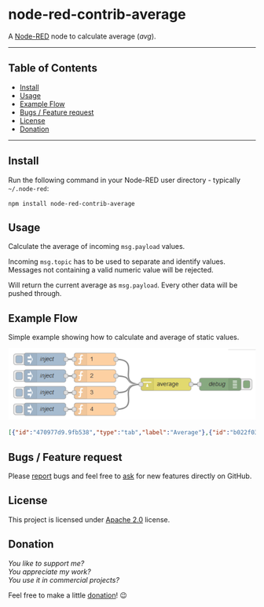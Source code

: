 node-red-contrib-average
========================

A <a href="http://nodered.org" target="_new">Node-RED</a> node to calculate average (_avg_).

---

## Table of Contents
* [Install](#install)
* [Usage](#usage)
* [Example Flow](#example-flow)
* [Bugs / Feature request](#bugs--feature-request)
* [License](#license)
* [Donation](#donation)

---

## Install

Run the following command in your Node-RED user directory - typically `~/.node-red`:

```
npm install node-red-contrib-average
```


## Usage

Calculate the average of incoming `msg.payload` values.

Incoming `msg.topic` has to be used to separate and identify values.
Messages not containing a valid numeric value will be rejected.

Will return the current average as `msg.payload`. Every other data will be pushed through.


## Example Flow

Simple example showing how to calculate and average of static values.

![example.png](./doc/example.png)

```JSON
[{"id":"470977d9.9fb538","type":"tab","label":"Average"},{"id":"b022f03f.da047","type":"average","z":"470977d9.9fb538","name":"","x":380,"y":100,"wires":[["5a8eea2a.b67d3c"]]},{"id":"5a8eea2a.b67d3c","type":"debug","z":"470977d9.9fb538","name":"debug","active":true,"console":"false","complete":"payload","x":510,"y":100,"wires":[]},{"id":"c79942e7.6ae498","type":"inject","z":"470977d9.9fb538","name":"inject","topic":"","payload":"","payloadType":"date","repeat":"","crontab":"","once":false,"x":90,"y":40,"wires":[["9e21e8a4.2b5008"]]},{"id":"5b6c2de0.a35dc4","type":"inject","z":"470977d9.9fb538","name":"inject","topic":"","payload":"","payloadType":"date","repeat":"","crontab":"","once":false,"x":90,"y":80,"wires":[["3b773c9e.3ca9e4"]]},{"id":"689a005a.9f41b8","type":"inject","z":"470977d9.9fb538","name":"inject","topic":"","payload":"","payloadType":"date","repeat":"","crontab":"","once":false,"x":90,"y":120,"wires":[["982f1441.062f68"]]},{"id":"3b773c9e.3ca9e4","type":"function","z":"470977d9.9fb538","name":"two","func":"return {\n    topic: \"topic_two\",\n    payload: 2\n};","outputs":1,"noerr":0,"x":210,"y":80,"wires":[["b022f03f.da047"]]},{"id":"9e21e8a4.2b5008","type":"function","z":"470977d9.9fb538","name":"one","func":"return {\n    topic: \"topic_one\",\n    payload: 1\n};","outputs":1,"noerr":0,"x":210,"y":40,"wires":[["b022f03f.da047"]]},{"id":"982f1441.062f68","type":"function","z":"470977d9.9fb538","name":"three","func":"return {\n    topic: \"topic_three\",\n    payload: 3\n};","outputs":1,"noerr":0,"x":210,"y":120,"wires":[["b022f03f.da047"]]},{"id":"4b264eb1.263c88","type":"inject","z":"470977d9.9fb538","name":"inject","topic":"","payload":"","payloadType":"date","repeat":"","crontab":"","once":false,"x":90,"y":160,"wires":[["907f77f5.8236f"]]},{"id":"907f77f5.8236f","type":"function","z":"470977d9.9fb538","name":"four","func":"return {\n    topic: \"topic_four\",\n    payload: 4\n};","outputs":1,"noerr":0,"x":210,"y":160,"wires":[["b022f03f.da047"]]}]
```


## Bugs / Feature request
Please [report](http://github.com/eisbehr-/node-red-average/issues) bugs and feel free to [ask](http://github.com/eisbehr-/node-red-average/issues) for new features directly on GitHub.


## License
This project is licensed under [Apache 2.0](http://www.apache.org/licenses/LICENSE-2.0) license.


## Donation
_You like to support me?_  
_You appreciate my work?_  
_You use it in commercial projects?_  
  
Feel free to make a little [donation](https://www.paypal.com/cgi-bin/webscr?cmd=_s-xclick&hosted_button_id=FFL6VQJCUZMXC)! :wink: